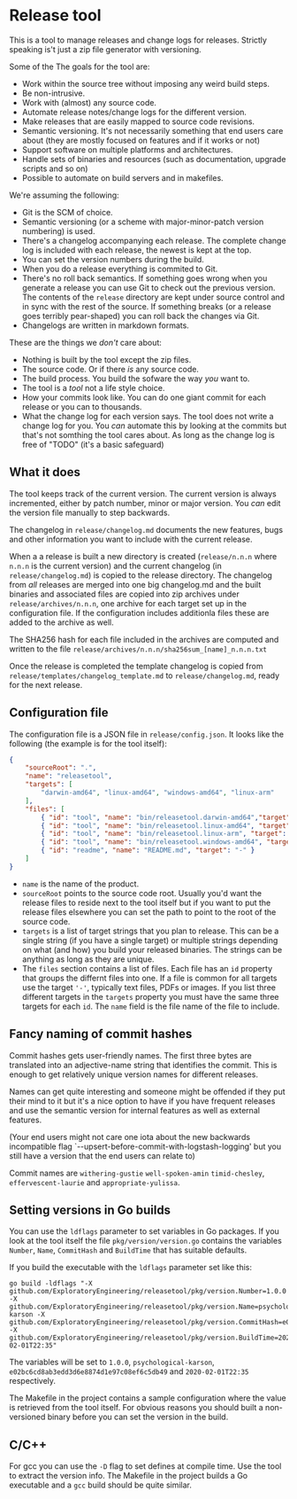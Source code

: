 # Release tool

This is a tool to manage releases and change logs for releases. Strictly
speaking is't just a zip file generator with versioning.

Some of the The goals for the tool are:

* Work within the source tree without imposing any weird build steps.
* Be non-intrusive.
* Work with (almost) any source code.
* Automate release notes/change logs for the different version.
* Make releases that are easily mapped to source code revisions.
* Semantic versioning. It's not necessarily something that end users care
  about (they are mostly focused on features and if it works or not)
* Support software on multiple platforms and architectures.
* Handle sets of binaries and resources (such as documentation, upgrade scripts
  and so on)
* Possible to automate on build servers and in makefiles.

We're assuming the following:

* Git is the SCM of choice.
* Semantic versioning (or a scheme with major-minor-patch version numbering) is
  used.
* There's a changelog accompanying each release. The complete change log is
  included with each release, the newest is kept at the top.
* You can set the version numbers during the build.
* When you do a release everything is commited to Git.
* There's no roll back semantics. If something goes wrong when you generate a
  release you can use Git to check out the previous version.
  The contents of the `release` directory are kept under source control and
  in sync with the rest of the source. If something breaks (or a release goes
  terribly pear-shaped) you can roll back the changes via Git.
* Changelogs are written in markdown formats.

These are the things we *don't* care about:

* Nothing is built by the tool except the zip files.
* The source code. Or if there *is* any source code.
* The build process. You build the sofware the way *you* want to.
* The tool is a *tool* not a life style choice.
* How your commits look like. You can do one giant commit for each release or
  you can to thousands.
* What the change log for each version says. The tool does not write a change
  log for you. You *can* automate this by looking at the commits but that's not
  somthing the tool cares about. As long as the change log is free of "TODO"
  (it's a basic safeguard)

## What it does

The tool keeps track of the current version. The current version is always
incremented, either by patch number, minor or major version. You *can* edit the
version file manually to step backwards.

The changelog in `release/changelog.md` documents the new features, bugs and
other information you want to include with the current release.

When a a release is built a new directory is created (`release/n.n.n` where
`n.n.n` is the current version) and the current changelog (in
`release/changelog.md`) is copied to the release directory. The changelog from
*all* releases are merged into one big changelog.md and the built binaries and
associated files are copied into zip archives under `release/archives/n.n.n`, one
archive for each target set up in the configuration file. If the configuration
includes additionla files these are added to the archive as well.

The SHA256 hash for each file included in the archives are computed and written
to the file `release/archives/n.n.n/sha256sum_[name]_n.n.n.txt`

Once the release is completed the template changelog is copied from
`release/templates/changelog_template.md` to `release/changelog.md`, ready for
the next release.

## Configuration file

The configuration file is a JSON file in `release/config.json`. It looks like
the following (the example is for the tool itself):

```json
{
    "sourceRoot": ".",
    "name": "releasetool",
    "targets": [
        "darwin-amd64", "linux-amd64", "windows-amd64", "linux-arm"
    ],
    "files": [
        { "id": "tool", "name": "bin/releasetool.darwin-amd64","target": "darwin-amd64" },
        { "id": "tool", "name": "bin/releasetool.linux-amd64", "target": "linux-amd64" },
        { "id": "tool", "name": "bin/releasetool.linux-arm", "target": "linux-arm" },
        { "id": "tool", "name": "bin/releasetool.windows-amd64", "target": "windows-amd64" },
        { "id": "readme", "name": "README.md", "target": "-" }
    ]
}
```

* `name` is the name of the product.
* `sourceRoot` points to the source code root. Usually you'd want the release
  files to reside next to the tool itself but if you want to put the release
  files elsewhere you can set the path to point to the root of the source code.
* `targets` is a list of target strings that you plan to release. This can be a
  single string (if you have a single target) or multiple strings depending on
  what (and how) you build your released binaries. The strings can be anything
  as long as they are unique.
* The `files` section contains a list of files. Each file has an `id` property
  that groups the differnt files into one. If a file is common for all targets
  use the target `'-'`, typically text files, PDFs or images. If you list three
  different targets in the `targets` property you must have the same three targets
  for each `id`. The `name` field is the file name of the file to include.

## Fancy naming of commit hashes

Commit hashes gets user-friendly names. The first three bytes are translated
into an adjective-name string that identifies the commit. This is enough to
get relatively unique version names for different releases.

Names can get quite interesting and someone might be offended if they put their
mind to it but it's a nice option to have if you have frequent releases and
use the semantic version for internal features as well as external features.

(Your end users might not care one iota about the new backwards incompatible
flag `--upsert-before-commit-with-logstash-logging' but you still have a version
that the end users can relate to)

Commit names are `withering-gustie` `well-spoken-amin` `timid-chesley`,
`effervescent-laurie` and `appropriate-yulissa`.

## Setting versions in Go builds

You can use the `ldflags` parameter to set variables in Go packages. If you look
at the tool itself the file `pkg/version/version.go` contains the variables
`Number`, `Name`, `CommitHash` and `BuildTime` that has suitable defaults.

If you build the executable with the `ldflags` parameter set like this:

```shell
go build -ldflags "-X github.com/ExploratoryEngineering/releasetool/pkg/version.Number=1.0.0 -X github.com/ExploratoryEngineering/releasetool/pkg/version.Name=psychological-karson -X github.com/ExploratoryEngineering/releasetool/pkg/version.CommitHash=e02bc6cd8ab3edd3d6e8874d1e97c08ef6c5db49 -X github.com/ExploratoryEngineering/releasetool/pkg/version.BuildTime=2020-02-01T22:35"
```

The variables will be set to `1.0.0`, `psychological-karson`,
`e02bc6cd8ab3edd3d6e8874d1e97c08ef6c5db49` and `2020-02-01T22:35` respectively.

The Makefile in the project contains a sample configuration where the value is
retrieved from the tool itself. For obvious reasons you should built a non-versioned
binary before you can set the version in the build.

## C/C++

For gcc you can use the `-D` flag to set defines at compile time. Use the tool
to extract the version info. The Makefile in the project builds a Go executable
and a `gcc` build should be quite similar.
